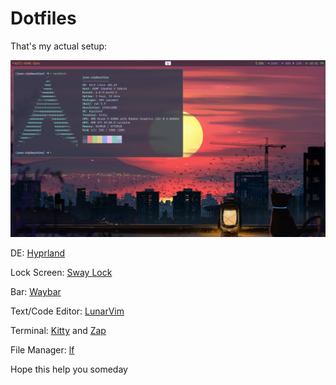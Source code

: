 # Dotfiles

That's my actual setup:

![Screenshot](screen.png "Main window screenshot")

DE: [Hyprland](https://hyprland.org/)

Lock Screen: [Sway Lock](https://github.com/swaywm/swaylock)

Bar: [Waybar](https://github.com/Alexays/Waybar)

Text/Code Editor: [LunarVim](https://www.lunarvim.org)

Terminal: [Kitty](https://sw.kovidgoyal.net/kitty/) and [Zap](https://www.zapzsh.org/)

File Manager: [lf](https://github.com/gokcehan/lf)

Hope this help you someday
